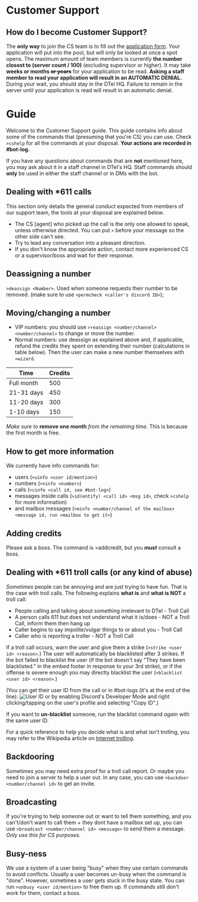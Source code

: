 # Customer Support
## How do I become Customer Support?
The **only way** to join the CS team is to fill out the [application form](https://dtel.typeform.com/to/wHjMpX). Your application will put into the pool, but will only be looked at once a spot opens. The maximum amount of team members is currently **the number closest to (server count / 100)** (excluding supervisor or higher). It may take **weeks or months ~~or years~~** for your application to be read. **Asking a staff member to read your application will result in an AUTOMATIC DENIAL.** During your wait, you should stay in the DTel HQ. Failure to remain in the server until your application is read will result in an automatic denial.

# Guide
Welcome to the Customer Support guide. This guide contains info about some of the commands that (presuming that you're CS) you can use. Check `>cshelp` for all the commands at your disposal. **Your actions are recorded in #bot-log.**

If you have any questions about commands that are **not** mentioned here, you may ask about it in a staff channel in DTel's HQ. Staff commands should **only** be used in either the staff channel or in DMs with the bot.

## Dealing with \*611 calls
This section only details the general conduct expected from members of our support team, the tools at your disposal are explained below.
* The CS \[agent] who picked up the call is the only one allowed to speak, unless otherwise directed. You can put `>` before your message so the other side can't see.
* Try to lead any conversation into a pleasant direction.
* If you don't know the appropriate action, contact more experienced CS or a supervisor/boss and wait for their response.

## Deassigning a number
`>deassign <Number>`.
Used when someone requests their number to be removed. (make sure to use `>permcheck <caller's discord ID>`);

## Moving/changing a number
* VIP numbers: you should use `>reassign <number/channel> <number/channel>` to change or move the number.
* Normal numbers: use deassign as explained above and, if applicable, refund the credits they spent on extending their number (calculations in table below). Then the user can make a new number themselves with `>wizard`.

| Time       | Credits |
|------------|---------|
| Full month | 500     |
| 21-31 days | 450     |
| 11-20 days | 300     |
| 1-10 days  | 150     |

*Make sure to* **remove one month** *from the remaining time.* This is because the first month is free.

## How to get more information
We currently have info commands for:

* users (`>uinfo <user id/mention>`)
* numbers (`>ninfo <number>`)
* calls (`>cinfo <call id, see #bot-log>`)
* messages inside calls (`>id(entify) <call id> <msg id>`, check `>cshelp` for more information)
* and mailbox messages (`>minfo <number/channel of the mailbox> <message id, run >mailbox to get it>`)

## Adding credits
Please ask a boss. The command is >addcredit, but you ***must*** consult a boss.

## Dealing with *611 troll calls (or any kind of abuse)
*Sometimes* people can be annoying and are just trying to have fun. That is the case with troll calls.
The following explains **what is** and **what is NOT** a troll call:

* People calling and talking about something irrelevant to DTel - Troll Call
* A person calls 611 but does not understand what it is/does - NOT a Troll Call, inform them then hang up
* Caller begins to say impolite/vulgar things to or about you - Troll Call
* Caller who is reporting a troller - NOT a Troll Call

If a troll call occurs, warn the user and give them a strike (`>strike <user id> <reason>`.) The user will automatically be blacklisted after 3 strikes. If the bot failed to blacklist the user (if the bot doesn't say "They have been blacklisted." in the embed footer in response to your 3rd strike), or if the offense is severe enough you may directly blacklist the user (`>blacklist <user id> <reason>`.)

(You can get their user ID from the call or in #bot-logs (it's at the end of the line):
![User ID](http://i.imgur.com/ntxEwAA.png) or by enabling Discord's Developer Mode and right clicking/tapping on the user's profile and selecting "Copy ID".)

If you want to **un-blacklist** someone, run the blacklist command *again* with the same user ID.

For a quick reference to help you decide what is and what isn't trolling, you may refer to the Wikipedia article on [Internet trolling](https://en.wikipedia.org/wiki/Internet_troll).

## Backdooring
Sometimes you may need extra proof for a troll call report. Or maybe you need to join a server to help a user out. In any case, you can use `>backdoor <number/channel id>` to get an invite.

## Broadcasting
If you're trying to help someone out or want to tell them something, and you can't/don't want to call them + they dont have a mailbox set up, you can use `>broadcast <number/channel id> <message>` to send them a message. *Only use this for CS purposes.*

## Busy-ness
We use a system of a user being "busy" when they use certain commands to avoid conflicts. Usually a user becomes un-busy when the command is "done". However, sometimes a user gets stuck in the busy state. You can run `>unbusy <user id/mention>` to free them up. If commands still don't work for them, contact a boss.

<script data-goatcounter="https://dtel.goatcounter.com/count"
        async src="//gc.zgo.at/count.js"></script>
